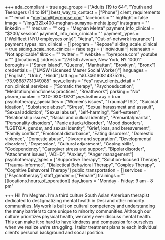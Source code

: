 +++
ada_compliant = true
age_groups = ["Adults (19 to 64)", "Youth and Teenagers (14 to 19)"]
best_way_to_contact = ["Phone"]
client_requirements = ""
email = "meghan@byrepose.com"
facebook = ""
highlight = false
image = "/img/320x400-meghan-sunayna-mehta.jpeg"
instagram = ""
linkedin = ""
medium = ""
org = "Meghan Mehta"
payment_info_clinical = "$200/ session"
payment_info_non_clinical = ""
payment_types = ["Wellfleet (NYU employees only)", "Aetna", "Out-of-network insurance"]
payment_types_non_clinical = []
program = "Repose"
sliding_scale_clinical = true
sliding_scale_non_clinical = false
tags = ["individual "]
telehealth = "Not applicable"
tiktok = ""
twitter = ""
website = "byrepose.com"
youtube = ""
[[locations]]
address = "276 5th Avenue, New York, NY 10001"
boroughs = ["Staten Island", "Queens", "Manhattan", "Brooklyn", "Bronx"]
credentials = ["LMSW (Licensed Master Social Worker)"]
languages = ["English", "Urdu", "Hindi"]
latLng = "40.746160814375294, -73.98687731349085"
new_clients = "Yes"
new_clients_detail = ""
non_clinical_services = ["Somatic therapy", "Psychoeducation", "Meditation/mindfulness practices", "Breathwork"]
parking = "No"
phone_number = "212- 920-1976"
psychotherapy = true
psychotherapy_specialties = ["Women's issues", "Trauma/PTSD", "Suicidal ideation", "Substance abuse", "Stress", "Sexual harassment and assault", "Sexual addiction", "Sexual abuse", "Self-harming", "Self-esteem", "Relationship issues", "Racial and cultural identity", "Premarital/marital", "Personality disorders", "Panic attacks/disorder", "Mood disorders", "LGBTQIA, gender, and sexual identity", "Grief, loss, and bereavement", "Family conflict", "Emotional disturbance", "Eating disorders", "Domestic violence", "Domestic abuse", "Divorce and separation", "Developmental disorders", "Depression", "Cultural adjustment", "Coping skills", "Codependency", "Caregiver stress and support", "Bipolar disorder", "Attachment issues", "ADHD", "Anxiety", "Anger management"]
psychotherapy_types = ["Supportive Therapy", "Solution-focused Therapy", "Trauma-informed", "Dialectical Behavioral Therapy", "Couples Therapy", "Cognitive Behavioral Therapy"]
public_transportation = []
services = ["Psychotherapy"]
staff_gender = ["Female"]
trainings = ""
[[locations.hours_of_operation]]
day_hours = "Monday - Friday: 9 am - 8 pm"

+++
Hi! I'm Meghan. I’m a third culture South Asian American therapist dedicated to destigmatizing mental health in Desi and other minority communities. My work is built on cultural competency and understanding the many barriers to care unique to minority communities. Although our culture prioritizes physical health, we rarely ever discuss mental health. This can make it so hard to have kindness and compassion for ourselves when we realize we’re struggling. I tailor treatment plans to each individual client’s personal background and social position.